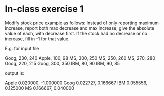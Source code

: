 # In-class exercise 1

Modify stock price example as follows:  Instead of only reporting maximum increase, report
both max decrease and max increase; give the absolute value of each, with decrease first.
If the stock had no decrease or no increase, fill in -1 for that value.

E.g. for input file

Goog, 230, 240
Apple, 100, 98
MS, 300, 250
MS, 250, 260
MS, 270, 280
Goog, 220, 215
Goog, 300, 350
IBM, 80, 90
IBM, 90, 85

output is:

Apple	0.020000, -1.000000
Goog	0.022727, 0.166667
IBM	0.055556, 0.125000
MS	0.166667, 0.040000
